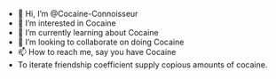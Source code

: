 - 👋 Hi, I’m @Cocaine-Connoisseur
- 👀 I’m interested in Cocaine
- 🌱 I’m currently learning about Cocaine
- 💞️ I’m looking to collaborate on doing Cocaine
- 📫 How to reach me, say you have Cocaine
- To iterate friendship coefficient supply copious amounts of cocaine.

<!---
Cocaine-Connoisseur/Cocaine-Connoisseur is a ✨ special ✨ repository because its `README.md` (this file) appears on your GitHub profile.
You can click the Preview link to take a look at your changes.
--->
